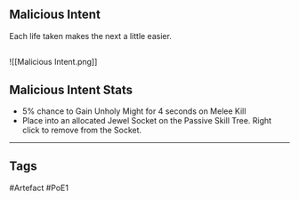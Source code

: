 ## Malicious Intent
Each life taken makes the next a little easier.
##
![[Malicious Intent.png]]
## Malicious Intent Stats
- 5% chance to Gain Unholy Might for 4 seconds on Melee Kill
- Place into an allocated Jewel Socket on the Passive Skill Tree. Right click to remove from the Socket.


---
## Tags
#Artefact
#PoE1